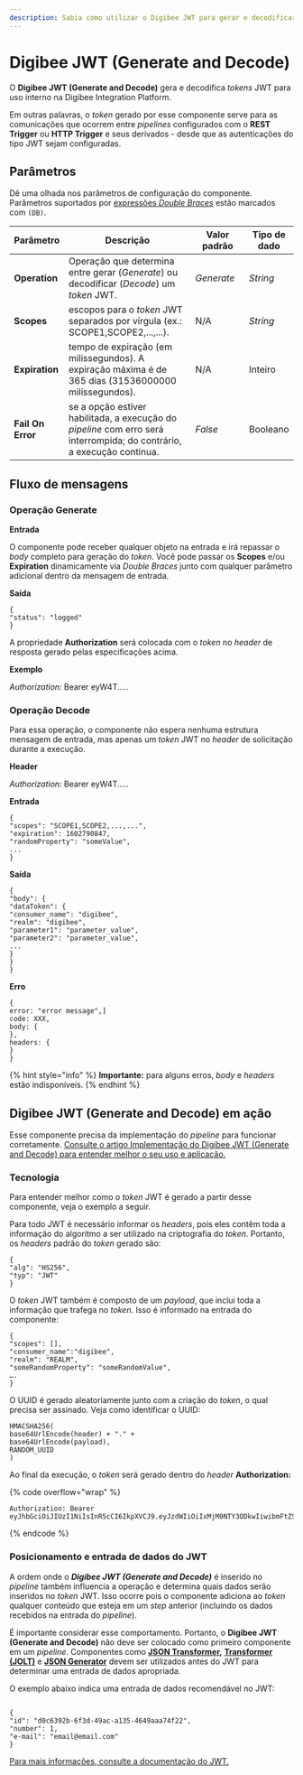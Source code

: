 ```yaml
---
description: Sabia como utilizar o Digibee JWT para gerar e decodificar tokens JWT.
---
```


# Digibee JWT (Generate and Decode)

O **Digibee JWT (Generate and Decode)** gera e decodifica _tokens_ JWT para uso interno na Digibee Integration Platform.&#x20;

Em outras palavras, o _token_ gerado por esse componente serve para as comunicações que ocorrem entre _pipelines_ configurados com o **REST Trigger** ou **HTTP Trigger** e seus derivados - desde que as autenticações do tipo JWT sejam configuradas.

## Parâmetros

Dê uma olhada nos parâmetros de configuração do componente. Parâmetros suportados por [expressões _Double Braces_](https://docs.digibee.com/documentation/v/pt-br/build/double-braces) estão marcados com `(DB)`.

<table data-full-width="true"><thead><tr><th>Parâmetro</th><th width="388.75">Descrição</th><th width="134">Valor padrão</th><th>Tipo de dado</th></tr></thead><tbody><tr><td><strong>Operation</strong></td><td>Operação que determina entre gerar (<em>Generate</em>) ou decodificar (<em>Decode</em>) um <em>token</em> JWT.</td><td><em>Generate</em></td><td><em>String</em></td></tr><tr><td><strong>Scopes</strong></td><td>escopos para o <em>token</em> JWT separados por vírgula (ex.: SCOPE1,SCOPE2,...,...).</td><td>N/A</td><td><em>String</em></td></tr><tr><td><strong>Expiration</strong></td><td>tempo de expiração (em milissegundos). A expiração máxima é de 365 dias (31536000000 milissegundos).</td><td>N/A</td><td>Inteiro</td></tr><tr><td><strong>Fail On Error</strong></td><td>se a opção estiver habilitada, a execução do <em>pipeline</em> com erro será interrompida; do contrário, a execução continua.</td><td><em>False</em></td><td>Booleano</td></tr></tbody></table>

## Fluxo de mensagens <a href="#fluxo-de-mensagens" id="fluxo-de-mensagens"></a>

### Operação Generate <a href="#operao-generate" id="operao-generate"></a>

**Entrada**

O componente pode receber qualquer objeto na entrada e irá repassar o _body_ completo para geração do _token_. Você pode passar os **Scopes** e/ou **Expiration** dinamicamente via _Double Braces_ junto com qualquer parâmetro adicional dentro da mensagem de entrada.

**Saída**

```
{
"status": "logged"
}
```

A propriedade **Authorization** será colocada com o _token_ no _header_ de resposta gerado pelas especificações acima.

**Exemplo**

_Authorization:_ Bearer eyW4T.....

### Operação Decode <a href="#operao-decode" id="operao-decode"></a>

Para essa operação, o componente não espera nenhuma estrutura mensagem de entrada, mas apenas um _token_ JWT no _header_ de solicitação durante a execução.

**Header**

_Authorization:_ Bearer eyW4T.....

**Entrada**

```
{
"scopes": "SCOPE1,SCOPE2,...,...",
"expiration": 1602790847,
"randomProperty": "someValue",
...
}
```

**Saída**

```
{
"body": {
"dataToken": {
"consumer_name": "digibee",
"realm": "digibee",
"parameter1": "parameter_value",
"parameter2": "parameter_value",
...
}
}
}
```

**Erro**

```
{
error: "error message",]
code: XXX,
body: {
},
headers: {
}
}
```

{% hint style="info" %}
**Importante:** para alguns erros, _body_ e _headers_ estão indisponíveis.
{% endhint %}

## Digibee JWT **(Generate and Decode)** em ação <a href="#digibee-jwt-em-ao" id="digibee-jwt-em-ao"></a>

Esse componente precisa da implementação do _pipeline_ para funcionar corretamente. [Consulte o artigo Implementação do Digibee JWT (Generate and Decode) para entender melhor o seu uso e aplicação.](https://docs.digibee.com/documentation/v/pt-br/components/security-components/digibee-jwt/implementacao-do-digibee-jwt)

### Tecnologia <a href="#tecnologia" id="tecnologia"></a>

Para entender melhor como o _token_ JWT é gerado a partir desse componente, veja o exemplo a seguir.

Para todo JWT é necessário informar os _headers_, pois eles contêm toda a informação do algoritmo a ser utilizado na criptografia do _token_. Portanto, os _headers_ padrão do _token_ gerado são:

```
{
"alg": "HS256",
"typ": "JWT"
}
```

O _token_ JWT também é composto de um _payload_, que inclui toda a informação que trafega no _token_. Isso é informado na entrada do componente:

```
{
"scopes": [],
"consumer_name":"digibee",
"realm": "REALM",
"someRandomProperty": "someRandomValue",
….
}
```

O UUID é gerado aleatoriamente junto com a criação do _token_, o qual precisa ser assinado. Veja como identificar o UUID:

```
HMACSHA256(
base64UrlEncode(header) + "." +
base64UrlEncode(payload),
RANDOM_UUID
)
```

Ao final da execução, o _token_ será gerado dentro do _header_ **Authorization:**

{% code overflow="wrap" %}
```
Authorization: Bearer eyJhbGciOiJIUzI1NiIsInR5cCI6IkpXVCJ9.eyJzdWIiOiIxMjM0NTY3ODkwIiwibmFtZSI6IkpvaG4gRG9lIiwiaWF0IjoxNTE2MjM5MDIyfQ.jY3Sv72B0BlRCrxLauMXHJi5zLY3v2BmknciOEh3q2c
```
{% endcode %}

### Posicionamento e entrada de dados do JWT

A ordem onde o _**Digibee JWT (Generate and Decode)**_ é inserido no _pipeline_ também influencia a operação e determina quais dados serão inseridos no _token_ JWT. Isso ocorre pois o componente adiciona ao _token_ qualquer conteúdo que esteja em um _step_ anterior (incluindo os dados recebidos na entrada do _pipeline_).

É importante considerar esse comportamento. Portanto, o **Digibee JWT (Generate and Decode)** não deve ser colocado como primeiro componente em um _pipeline_. Componentes como [**JSON Transformer**](https://docs.digibee.com/documentation/v/pt-br/components/tools/json-transformer)**,** [**Transformer (JOLT)**](https://docs.digibee.com/documentation/v/pt-br/components/tools/transformer-jolt) e [**JSON Generator**](https://docs.digibee.com/documentation/v/pt-br/components/tools/json-generator) devem ser utilizados antes do JWT para determinar uma entrada de dados apropriada.

O exemplo abaixo indica uma entrada de dados recomendável no JWT:

```

{
"id": "d0c6392b-6f3d-49ac-a135-4649aaa74f22",
"number": 1,
"e-mail": "email@email.com"
}

```



[Para mais informações, consulte a documentação do JWT.](https://jwt.io/)

